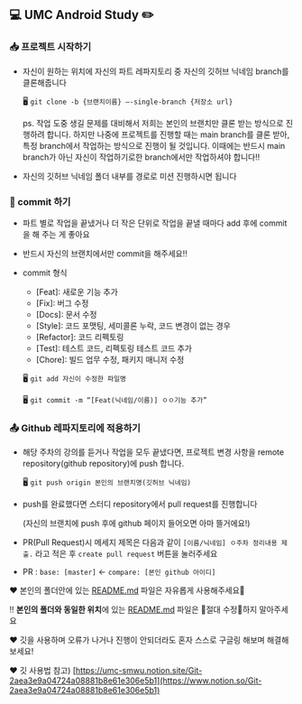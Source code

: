 ## 💻 UMC Android Study ✏️

 ### 📥 프로젝트 시작하기

 - 자신이 원하는 위치에 자신의 파트 레파지토리 중 자신의 깃허브 닉네임 branch를 클론해줍니다

     🖥️ `git clone -b {브랜치이름} —-single-branch {저장소 url}`

     ps. 작업 도중 생길 문제를 대비해서 저희는 본인의 브랜치만 클론 받는 방식으로 진행하려 합니다. 하지만 나중에 프로젝트를 진행할 때는 main branch를 클론 받아, 특정 branch에서 작업하는 방식으로 진행이 될 것입니다. 이때에는 반드시 main branch가 아닌 자신이 작업하기로한 branch에서만 작업하셔야 합니다‼️

 - 자신의 깃허브 닉네임 폴더 내부를 경로로 미션 진행하시면 됩니다

 ### 📌 commit 하기

 - 파트 별로 작업을 끝냈거나 더 작은 단위로 작업을 끝낼 때마다 add 후에 commit을 해 주는 게 좋아요
 - 반드시 자신의 브랜치에서만 commit을 해주세요‼️
 - commit 형식
     - [Feat]: 새로운 기능 추가
     - [Fix]: 버그 수정
     - [Docs]: 문서 수정
     - [Style]: 코드 포맷팅, 세미콜론 누락, 코드 변경이 없는 경우
     - [Refactor]: 코드 리펙토링
     - [Test]: 테스트 코드, 리펙토링 테스트 코드 추가
     - [Chore]: 빌드 업무 수정, 패키지 매니저 수정

     🖥️ `git add 자신이 수정한 파일명`

     🖥️ `git commit -m “[Feat(닉네임/이름)] ㅇㅇ기능 추가”`


 ### 📤 Github 레파지토리에 적용하기

 - 해당 주차의 강의를 듣거나 작업을 모두 끝냈다면, 프로젝트 변경 사항을 remote repository(github repository)에 push 합니다.

     🖥️ `git push origin 본인의 브랜치명(깃허브 닉네임)`

 - push를 완료했다면 스터디 repository에서 pull request를 진행합니다

     (자신의 브랜치에 push 후에 github 페이지 들어오면 아마 뜰거에요!)

 - PR(Pull Request)시 메세지 제목은 다음과 같이 `[이름/닉네임] ㅇ주차 정리내용 제출.` 라고 적은 후 `create pull request` 버튼을 눌러주세요
 - PR : `base: [master]` <- `compare: [본인 github 아이디]`

 ❤️ 본인의 폴더안에 있는 [README.md](http://README.md) 파일은 자유롭게 사용해주세요🙂

 ‼️ **본인의 폴더와 동일한 위치**에 있는 [README.md](http://README.md) 파일은 🚫절대 수정🚫하지 말아주세요 

 ❤️ 깃을 사용하며 오류가 나거나 진행이 안되더라도 혼자 스스로 구글링 해보며 해결해보세요!

 ❤️ 깃 사용법 참고) [https://umc-smwu.notion.site/Git-2aea3e9a04724a08881b8e61e306e5b1](https://www.notion.so/Git-2aea3e9a04724a08881b8e61e306e5b1)
